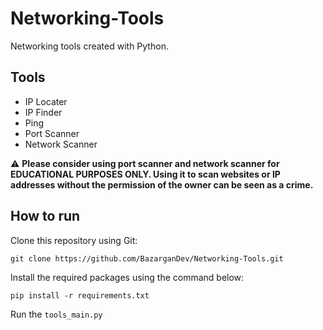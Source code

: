 # Networking-Tools
Networking tools created with Python.

## Tools
-  IP Locater
-  IP Finder
-  Ping
-  Port Scanner
-  Network Scanner

⚠️ **Please consider using port scanner and network scanner for EDUCATIONAL PURPOSES ONLY. Using it to scan websites or IP addresses without the permission of the owner can be seen as a crime.**

## How to run
Clone this repository using Git:

`git clone https://github.com/BazarganDev/Networking-Tools.git`

Install the required packages using the command below:

`pip install -r requirements.txt`

Run the `tools_main.py`
